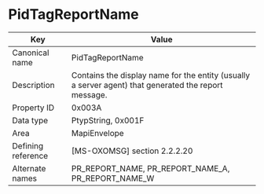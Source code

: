 # PidTagReportName

| Key | Value |
|---|---|
| Canonical name | PidTagReportName |
| Description | Contains the display name for the entity (usually a server agent) that generated the report message. |
| Property ID | 0x003A |
| Data type | PtypString, 0x001F |
| Area | MapiEnvelope |
| Defining reference | [MS-OXOMSG] section 2.2.2.20 |
| Alternate names | PR_REPORT_NAME, PR_REPORT_NAME_A, PR_REPORT_NAME_W |
